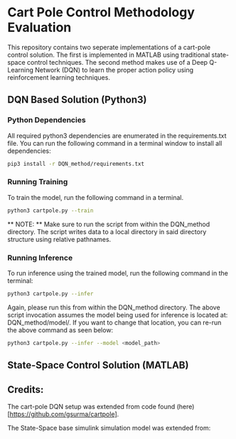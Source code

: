 # Cart Pole Control Methodology Evaluation
This repository contains two seperate implementations of a cart-pole control solution. The first is implemented in MATLAB using traditional state-space control techniques. The second method makes use of a Deep Q-Learning Network (DQN) to learn the proper action policy using reinforcement learning techniques.

## DQN Based Solution (Python3)

### Python Dependencies
All required python3 dependencies are enumerated in the requirements.txt file. You can run the following command in a terminal window to install all dependencies:

```bash
pip3 install -r DQN_method/requirements.txt
```

### Running Training
To train the model, run the following command in a terminal.

```bash
python3 cartpole.py --train
```

** NOTE: ** Make sure to run the script from within the DQN\_method directory. The script writes data to a local directory in said directory structure using relative pathnames.
### Running Inference
To run inference using the trained model, run the following command in the terminal:

```bash
python3 cartpole.py --infer
```

Again, please run this from within the DQN\_method directory. The above script invocation assumes the model being used for inference is located at: DQN\_method/model/. If you want to change that location, you can re-run the above command as seen below:

```bash
python3 cartpole.py --infer --model <model_path>
```

## State-Space Control Solution (MATLAB)

## Credits:

The cart-pole DQN setup was extended from code found (here)[https://github.com/gsurma/cartpole].

The State-Space base simulink simulation model was extended from:
